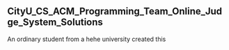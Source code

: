 ## CityU_CS_ACM_Programming_Team_Online_Judge_System_Solutions
An ordinary student from a hehe university created this

